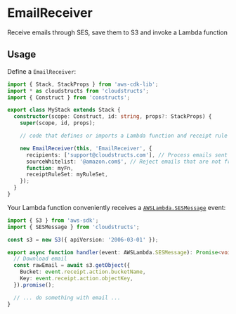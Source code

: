 # EmailReceiver

Receive emails through SES, save them to S3 and invoke a Lambda function

## Usage

Define a `EmailReceiver`:

```ts
import { Stack, StackProps } from 'aws-cdk-lib';
import * as cloudstructs from 'cloudstructs';
import { Construct } from 'constructs';

export class MyStack extends Stack {
  constructor(scope: Construct, id: string, props?: StackProps) {
    super(scope, id, props);

    // code that defines or imports a Lambda function and receipt rule set

    new EmailReceiver(this, 'EmailReceiver', {
      recipients: ['support@cloudstructs.com'], // Process emails sent to this address
      sourceWhitelist: '@amazon.com$', // Reject emails that are not from @amazon.com
      function: myFn,
      receiptRuleSet: myRuleSet,
    });
  }
}
```

Your Lambda function conveniently receives a [`AWSLambda.SESMessage`](https://www.npmjs.com/package/@types/aws-lambda)
event:

```ts
import { S3 } from 'aws-sdk';
import { SESMessage } from 'cloudstructs';

const s3 = new S3({ apiVersion: '2006-03-01' });

export async function handler(event: AWSLambda.SESMessage): Promise<void> {
  // Download email
  const rawEmail = await s3.getObject({
    Bucket: event.receipt.action.bucketName,
    Key: event.receipt.action.objectKey,
  }).promise();

  // ... do something with email ...
}
```
